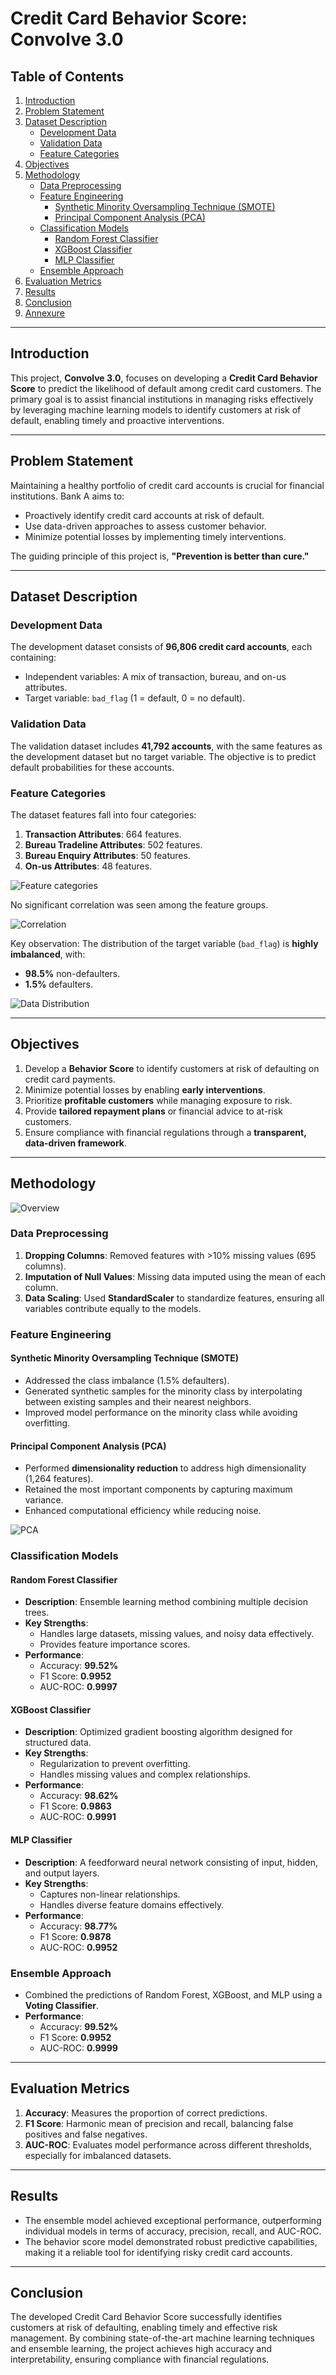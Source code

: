 # Credit Card Behavior Score: Convolve 3.0

## Table of Contents
1. [Introduction](#introduction)
2. [Problem Statement](#problem-statement)
3. [Dataset Description](#dataset-description)
   - [Development Data](#development-data)
   - [Validation Data](#validation-data)
   - [Feature Categories](#feature-categories)
4. [Objectives](#objectives)
5. [Methodology](#methodology)
   - [Data Preprocessing](#data-preprocessing)
   - [Feature Engineering](#feature-engineering)
     - [Synthetic Minority Oversampling Technique (SMOTE)](#synthetic-minority-oversampling-technique-smote)
     - [Principal Component Analysis (PCA)](#principal-component-analysis-pca)
   - [Classification Models](#classification-models)
     - [Random Forest Classifier](#random-forest-classifier)
     - [XGBoost Classifier](#xgboost-classifier)
     - [MLP Classifier](#mlp-classifier)
   - [Ensemble Approach](#ensemble-approach)
6. [Evaluation Metrics](#evaluation-metrics)
7. [Results](#results)
8. [Conclusion](#conclusion)
9. [Annexure](#annexure)

---

## Introduction
This project, **Convolve 3.0**, focuses on developing a **Credit Card Behavior Score** to predict the likelihood of default among credit card customers. The primary goal is to assist financial institutions in managing risks effectively by leveraging machine learning models to identify customers at risk of default, enabling timely and proactive interventions.

---

## Problem Statement
Maintaining a healthy portfolio of credit card accounts is crucial for financial institutions. Bank A aims to:
- Proactively identify credit card accounts at risk of default.
- Use data-driven approaches to assess customer behavior.
- Minimize potential losses by implementing timely interventions.

The guiding principle of this project is, **"Prevention is better than cure."**

---

## Dataset Description

### Development Data
The development dataset consists of **96,806 credit card accounts**, each containing:
- Independent variables: A mix of transaction, bureau, and on-us attributes.
- Target variable: `bad_flag` (1 = default, 0 = no default).

### Validation Data
The validation dataset includes **41,792 accounts**, with the same features as the development dataset but no target variable. The objective is to predict default probabilities for these accounts.

### Feature Categories
The dataset features fall into four categories:
1. **Transaction Attributes**: 664 features.
2. **Bureau Tradeline Attributes**: 502 features.
3. **Bureau Enquiry Attributes**: 50 features.
4. **On-us Attributes**: 48 features.

![Feature categories](images/attributes.png "Feature Categories")

No significant correlation was seen among the feature groups.

![Correlation](images/corr.png "Correaltion")

Key observation: The distribution of the target variable (`bad_flag`) is **highly imbalanced**, with:
- **98.5%** non-defaulters.
- **1.5%** defaulters.

![Data Distribution](images/dataset.png "Target value distribution")

---

## Objectives
1. Develop a **Behavior Score** to identify customers at risk of defaulting on credit card payments.
2. Minimize potential losses by enabling **early interventions**.
3. Prioritize **profitable customers** while managing exposure to risk.
4. Provide **tailored repayment plans** or financial advice to at-risk customers.
5. Ensure compliance with financial regulations through a **transparent, data-driven framework**.

---

## Methodology

![Overview](images/overview.png "Overview")

### Data Preprocessing
1. **Dropping Columns**: Removed features with >10% missing values (695 columns).
2. **Imputation of Null Values**: Missing data imputed using the mean of each column.
3. **Data Scaling**: Used **StandardScaler** to standardize features, ensuring all variables contribute equally to the models.

### Feature Engineering
#### Synthetic Minority Oversampling Technique (SMOTE)
- Addressed the class imbalance (1.5% defaulters).
- Generated synthetic samples for the minority class by interpolating between existing samples and their nearest neighbors.
- Improved model performance on the minority class while avoiding overfitting.

#### Principal Component Analysis (PCA)
- Performed **dimensionality reduction** to address high dimensionality (1,264 features).
- Retained the most important components by capturing maximum variance.
- Enhanced computational efficiency while reducing noise.

![PCA](images/pca.png "Cumulative Explaine Variance")

### Classification Models
#### Random Forest Classifier
- **Description**: Ensemble learning method combining multiple decision trees.
- **Key Strengths**:
  - Handles large datasets, missing values, and noisy data effectively.
  - Provides feature importance scores.
- **Performance**:
  - Accuracy: **99.52%**
  - F1 Score: **0.9952**
  - AUC-ROC: **0.9997**

#### XGBoost Classifier
- **Description**: Optimized gradient boosting algorithm designed for structured data.
- **Key Strengths**:
  - Regularization to prevent overfitting.
  - Handles missing values and complex relationships.
- **Performance**:
  - Accuracy: **98.62%**
  - F1 Score: **0.9863**
  - AUC-ROC: **0.9991**

#### MLP Classifier
- **Description**: A feedforward neural network consisting of input, hidden, and output layers.
- **Key Strengths**:
  - Captures non-linear relationships.
  - Handles diverse feature domains effectively.
- **Performance**:
  - Accuracy: **98.77%**
  - F1 Score: **0.9878**
  - AUC-ROC: **0.9952**

### Ensemble Approach
- Combined the predictions of Random Forest, XGBoost, and MLP using a **Voting Classifier**.
- **Performance**:
  - Accuracy: **99.52%**
  - F1 Score: **0.9952**
  - AUC-ROC: **0.9999**

---

## Evaluation Metrics
1. **Accuracy**: Measures the proportion of correct predictions.
2. **F1 Score**: Harmonic mean of precision and recall, balancing false positives and false negatives.
3. **AUC-ROC**: Evaluates model performance across different thresholds, especially for imbalanced datasets.

---

## Results
- The ensemble model achieved exceptional performance, outperforming individual models in terms of accuracy, precision, recall, and AUC-ROC.
- The behavior score model demonstrated robust predictive capabilities, making it a reliable tool for identifying risky credit card accounts.

---

## Conclusion
The developed Credit Card Behavior Score successfully identifies customers at risk of defaulting, enabling timely and effective risk management. By combining state-of-the-art machine learning techniques and ensemble learning, the project achieves high accuracy and interpretability, ensuring compliance with financial regulations.
